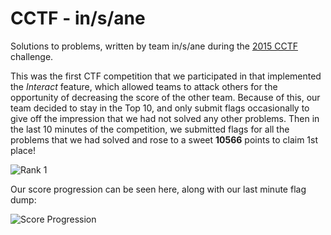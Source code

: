 CCTF - in/s/ane
===============

Solutions to problems, written by team in/s/ane during the [2015 CCTF](http://play.camsctf.com) challenge.

This was the first CTF competition that we participated in that implemented the _Interact_ feature, which allowed teams to attack others for the opportunity of decreasing the score of the other team. Because of this, our team decided to stay in the Top 10, and only submit flags occasionally to give off the impression that we had not solved any other problems. Then in the last 10 minutes of the competition, we submitted flags for all the problems that we had solved and rose to a sweet **10566** points to claim 1st place!

![Rank 1](https://github.com/in-s-ane/camsctf-2015/raw/master/_Ranking/Screen%20Shot%202015-04-25%20at%202.11.38%20AM.png)

Our score progression can be seen here, along with our last minute flag dump:

![Score Progression](https://github.com/in-s-ane/camsctf-2015/blob/master/_Ranking/Screen%20Shot%202015-04-25%20at%202.29.59%20AM.png)
